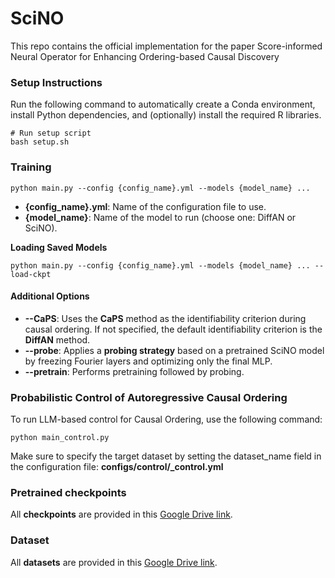 # SciNO
This repo contains the official implementation for the paper Score-informed Neural Operator for Enhancing Ordering-based Causal Discovery

### Setup Instructions

Run the following command to automatically create a Conda environment, install Python dependencies, and (optionally) install the required R libraries.

```
# Run setup script
bash setup.sh
```

### Training 

```
python main.py --config {config_name}.yml --models {model_name} ...
```

- **{config_name}.yml**: Name of the configuration file to use.
- **{model_name}**: Name of the model to run (choose one: DiffAN or SciNO).

**Loading Saved Models**
```
python main.py --config {config_name}.yml --models {model_name} ... --load-ckpt
```

#### Additional Options
- **--CaPS**: Uses the **CaPS** method as the identifiability criterion during causal ordering.
If not specified, the default identifiability criterion is the **DiffAN** method.
- **--probe**: Applies a **probing strategy** based on a pretrained SciNO model by freezing Fourier layers and optimizing only the final MLP.
- **--pretrain**: Performs pretraining followed by probing.

### Probabilistic Control of Autoregressive Causal Ordering
To run LLM-based control for Causal Ordering, use the following command:
```
python main_control.py 
```
Make sure to specify the target dataset by setting the dataset_name field in the configuration file:
**configs/control/_control.yml**

### Pretrained checkpoints

All **checkpoints** are provided in this [Google Drive link](https://drive.google.com/file/d/1e_xypBdeiUNgnId-0H7JP3AfZM75uBet/view?usp=drive_link).

### Dataset

All **datasets** are provided in this [Google Drive link](https://drive.google.com/file/d/1GgucMenfLw_jlZRg7vLsoJcSMTW8sAZ1/view?usp=drive_link).